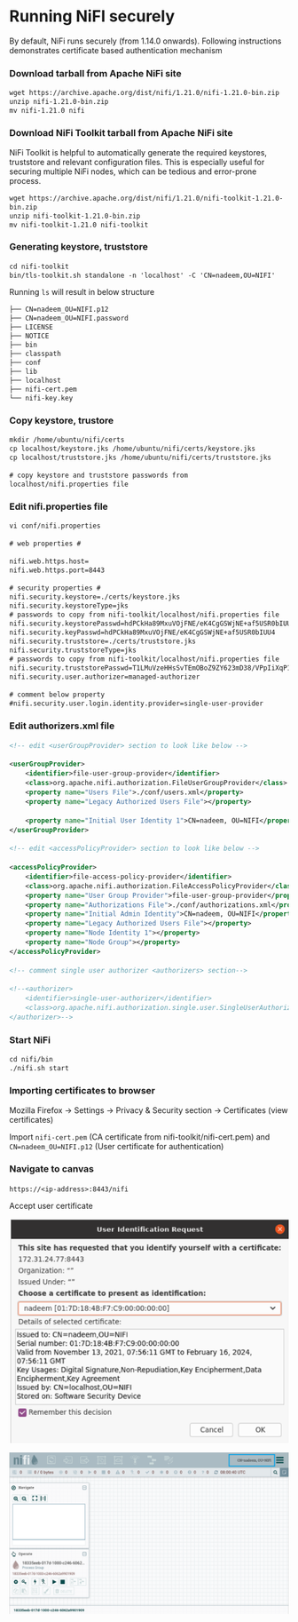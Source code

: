 # Running NiFI securely

By default, NiFi runs securely (from 1.14.0 onwards). Following instructions demonstrates certificate based authentication mechanism

### Download tarball from Apache NiFi site

```shell
wget https://archive.apache.org/dist/nifi/1.21.0/nifi-1.21.0-bin.zip
unzip nifi-1.21.0-bin.zip
mv nifi-1.21.0 nifi
```

### Download NiFi Toolkit tarball from Apache NiFi site

NiFi Toolkit is helpful to automatically generate the required keystores, truststore and relevant configuration files. This is especially useful for securing multiple NiFi nodes, which can be tedious and error-prone process.

```shell
wget https://archive.apache.org/dist/nifi/1.21.0/nifi-toolkit-1.21.0-bin.zip
unzip nifi-toolkit-1.21.0-bin.zip
mv nifi-toolkit-1.21.0 nifi-toolkit
```

### Generating keystore, truststore

```shell
cd nifi-toolkit
bin/tls-toolkit.sh standalone -n 'localhost' -C 'CN=nadeem,OU=NIFI'

```

Running `ls` will result in below structure

```
├── CN=nadeem_OU=NIFI.p12
├── CN=nadeem_OU=NIFI.password
├── LICENSE
├── NOTICE
├── bin
├── classpath
├── conf
├── lib
├── localhost
├── nifi-cert.pem
└── nifi-key.key
```

### Copy keystore, trustore

```shell
mkdir /home/ubuntu/nifi/certs
cp localhost/keystore.jks /home/ubuntu/nifi/certs/keystore.jks
cp localhost/truststore.jks /home/ubuntu/nifi/certs/truststore.jks

# copy keystore and truststore passwords from localhost/nifi.properties file
```

### Edit nifi.properties file

```shell
vi conf/nifi.properties

# web properties #

nifi.web.https.host=
nifi.web.https.port=8443

# security properties #
nifi.security.keystore=./certs/keystore.jks
nifi.security.keystoreType=jks
# passwords to copy from nifi-toolkit/localhost/nifi.properties file
nifi.security.keystorePasswd=hdPCkHa89MxuVOjFNE/eK4CgGSWjNE+af5USR0bIUU4
nifi.security.keyPasswd=hdPCkHa89MxuVOjFNE/eK4CgGSWjNE+af5USR0bIUU4
nifi.security.truststore=./certs/truststore.jks
nifi.security.truststoreType=jks
# passwords to copy from nifi-toolkit/localhost/nifi.properties file
nifi.security.truststorePasswd=T1LMuVzeHHsSvTEmOBoZ9ZY623mD38/VPpIiXqP1Hzg
nifi.security.user.authorizer=managed-authorizer

# comment below property
#nifi.security.user.login.identity.provider=single-user-provider
```

### Edit authorizers.xml file

```xml
<!-- edit <userGroupProvider> section to look like below -->

<userGroupProvider>
    <identifier>file-user-group-provider</identifier>
    <class>org.apache.nifi.authorization.FileUserGroupProvider</class>
    <property name="Users File">./conf/users.xml</property>
    <property name="Legacy Authorized Users File"></property>

    <property name="Initial User Identity 1">CN=nadeem, OU=NIFI</property>
</userGroupProvider>

<!-- edit <accessPolicyProvider> section to look like below -->

<accessPolicyProvider>
    <identifier>file-access-policy-provider</identifier>
    <class>org.apache.nifi.authorization.FileAccessPolicyProvider</class>
    <property name="User Group Provider">file-user-group-provider</property>
    <property name="Authorizations File">./conf/authorizations.xml</property>
    <property name="Initial Admin Identity">CN=nadeem, OU=NIFI</property>
    <property name="Legacy Authorized Users File"></property>
    <property name="Node Identity 1"></property>
    <property name="Node Group"></property>
</accessPolicyProvider>

<!-- comment single user authorizer <authorizers> section-->

<!--<authorizer>
    <identifier>single-user-authorizer</identifier>
    <class>org.apache.nifi.authorization.single.user.SingleUserAuthorizer</class>
</authorizer>-->
```

### Start NiFi

```shell
cd nifi/bin
./nifi.sh start
```

### Importing certificates to browser

Mozilla Firefox -> Settings -> Privacy & Security section -> Certificates (view certificates)

Import `nifi-cert.pem` (CA certificate from nifi-toolkit/nifi-cert.pem) and `CN=nadeem_OU=NIFI.p12` (User certificate for authentication)

### Navigate to canvas

`https://<ip-address>:8443/nifi`

Accept user certificate

![cert-identity-dialog](./img/cert-identity-dialog.png)

![canvas](./img/canvas.png)
